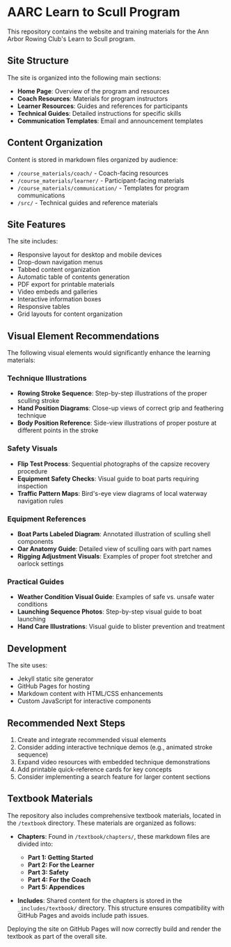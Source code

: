 # AARC Learn to Scull Program

This repository contains the website and training materials for the Ann Arbor Rowing Club's Learn to Scull program.

## Site Structure

The site is organized into the following main sections:

- **Home Page**: Overview of the program and resources
- **Coach Resources**: Materials for program instructors
- **Learner Resources**: Guides and references for participants
- **Technical Guides**: Detailed instructions for specific skills
- **Communication Templates**: Email and announcement templates

## Content Organization

Content is stored in markdown files organized by audience:

- `/course_materials/coach/` - Coach-facing resources
- `/course_materials/learner/` - Participant-facing materials
- `/course_materials/communication/` - Templates for program communications
- `/src/` - Technical guides and reference materials

## Site Features

The site includes:

- Responsive layout for desktop and mobile devices
- Drop-down navigation menus
- Tabbed content organization
- Automatic table of contents generation
- PDF export for printable materials
- Video embeds and galleries
- Interactive information boxes
- Responsive tables
- Grid layouts for content organization

## Visual Element Recommendations

The following visual elements would significantly enhance the learning materials:

### Technique Illustrations
- **Rowing Stroke Sequence**: Step-by-step illustrations of the proper sculling stroke
- **Hand Position Diagrams**: Close-up views of correct grip and feathering technique
- **Body Position Reference**: Side-view illustrations of proper posture at different points in the stroke

### Safety Visuals
- **Flip Test Process**: Sequential photographs of the capsize recovery procedure
- **Equipment Safety Checks**: Visual guide to boat parts requiring inspection
- **Traffic Pattern Maps**: Bird's-eye view diagrams of local waterway navigation rules

### Equipment References
- **Boat Parts Labeled Diagram**: Annotated illustration of sculling shell components
- **Oar Anatomy Guide**: Detailed view of sculling oars with part names
- **Rigging Adjustment Visuals**: Examples of proper foot stretcher and oarlock settings

### Practical Guides
- **Weather Condition Visual Guide**: Examples of safe vs. unsafe water conditions
- **Launching Sequence Photos**: Step-by-step visual guide to boat launching
- **Hand Care Illustrations**: Visual guide to blister prevention and treatment

## Development

The site uses:
- Jekyll static site generator
- GitHub Pages for hosting
- Markdown content with HTML/CSS enhancements
- Custom JavaScript for interactive components

## Recommended Next Steps

1. Create and integrate recommended visual elements
2. Consider adding interactive technique demos (e.g., animated stroke sequence)
3. Expand video resources with embedded technique demonstrations
4. Add printable quick-reference cards for key concepts
5. Consider implementing a search feature for larger content sections

## Textbook Materials

The repository also includes comprehensive textbook materials, located in the `/textbook` directory. These materials are organized as follows:

  - **Chapters**: Found in `/textbook/chapters/`, these markdown files are divided into:
      - **Part 1: Getting Started**
      - **Part 2: For the Learner**
      - **Part 3: Safety**
      - **Part 4: For the Coach**
      - **Part 5: Appendices**

  - **Includes**: Shared content for the chapters is stored in the `_includes/textbook/` directory. This structure ensures compatibility with GitHub Pages and avoids include path issues.

Deploying the site on GitHub Pages will now correctly build and render the textbook as part of the overall site.
